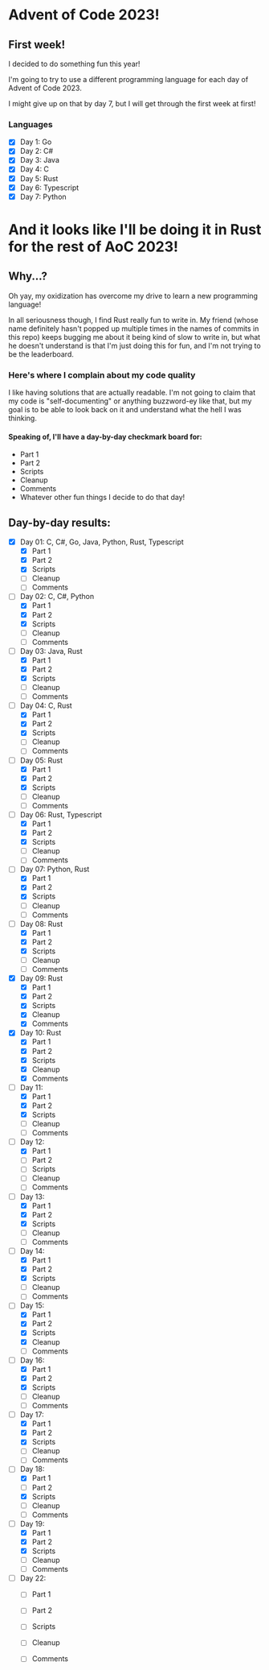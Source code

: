 # Advent of Code 2023!


## First week!
I decided to do something fun this year!

I'm going to try to use a different programming language for each day of Advent
of Code 2023.

I might give up on that by day 7, but I will get through the first week at
first!

### Languages
- [x] Day 1: Go
- [x] Day 2: C#
- [x] Day 3: Java
- [x] Day 4: C
- [x] Day 5: Rust
- [x] Day 6: Typescript
- [x] Day 7: Python

# And it looks like I'll be doing it in Rust for the rest of AoC 2023!

## Why...?
Oh yay, my oxidization has overcome my drive to learn a new programming
language!

In all seriousness though, I find Rust really fun to write in. My friend (whose
name definitely hasn't popped up multiple times in the names of commits in this
repo) keeps bugging me about it being kind of slow to write in, but what he
doesn't understand is that I'm just doing this for fun, and I'm not trying to be
the leaderboard.

### Here's where I complain about my code quality

I like having solutions that are actually readable. I'm not going to claim that
my code is "self-documenting" or anything buzzword-ey like that, but my goal is
to be able to look back on it and understand what the hell I was thinking.

#### Speaking of, I'll have a day-by-day checkmark board for:
- Part 1
- Part 2
- Scripts
- Cleanup
- Comments
- Whatever other fun things I decide to do that day!


## Day-by-day results:
- [x] Day 01: C, C#, Go, Java, Python, Rust, Typescript
  - [x] Part 1
  - [x] Part 2
  - [x] Scripts
  - [ ] Cleanup
  - [ ] Comments
- [ ] Day 02: C, C#, Python
  - [x] Part 1
  - [x] Part 2
  - [x] Scripts
  - [ ] Cleanup
  - [ ] Comments
- [ ] Day 03: Java, Rust
  - [x] Part 1
  - [x] Part 2
  - [x] Scripts
  - [ ] Cleanup
  - [ ] Comments
- [ ] Day 04: C, Rust
  - [x] Part 1
  - [x] Part 2
  - [x] Scripts
  - [ ] Cleanup
  - [ ] Comments
- [ ] Day 05: Rust
  - [x] Part 1
  - [x] Part 2
  - [x] Scripts
  - [ ] Cleanup
  - [ ] Comments
- [ ] Day 06: Rust, Typescript
  - [x] Part 1
  - [x] Part 2
  - [x] Scripts
  - [ ] Cleanup
  - [ ] Comments
- [ ] Day 07: Python, Rust
  - [x] Part 1
  - [x] Part 2
  - [x] Scripts
  - [ ] Cleanup
  - [ ] Comments
- [ ] Day 08: Rust
  - [x] Part 1
  - [x] Part 2
  - [x] Scripts
  - [ ] Cleanup
  - [ ] Comments
- [x] Day 09: Rust
  - [x] Part 1
  - [x] Part 2
  - [x] Scripts
  - [x] Cleanup
  - [x] Comments
- [x] Day 10: Rust
  - [x] Part 1
  - [x] Part 2
  - [x] Scripts
  - [x] Cleanup
  - [x] Comments
- [ ] Day 11:
  - [x] Part 1
  - [x] Part 2
  - [x] Scripts
  - [ ] Cleanup
  - [ ] Comments
- [ ] Day 12:
  - [x] Part 1
  - [ ] Part 2
  - [ ] Scripts
  - [ ] Cleanup
  - [ ] Comments
- [ ] Day 13:
  - [x] Part 1
  - [x] Part 2
  - [x] Scripts
  - [ ] Cleanup
  - [ ] Comments
- [ ] Day 14:
  - [x] Part 1
  - [x] Part 2
  - [x] Scripts
  - [ ] Cleanup
  - [ ] Comments
- [ ] Day 15:
  - [x] Part 1
  - [x] Part 2
  - [x] Scripts
  - [x] Cleanup
  - [ ] Comments
- [ ] Day 16:
  - [x] Part 1
  - [x] Part 2
  - [x] Scripts
  - [ ] Cleanup
  - [ ] Comments
- [ ] Day 17:
  - [x] Part 1
  - [x] Part 2
  - [x] Scripts
  - [ ] Cleanup
  - [ ] Comments
- [ ] Day 18:
  - [x] Part 1
  - [ ] Part 2
  - [x] Scripts
  - [ ] Cleanup
  - [ ] Comments
- [ ] Day 19:
  - [x] Part 1
  - [x] Part 2
  - [x] Scripts
  - [ ] Cleanup
  - [ ] Comments
- [ ] Day 22:
  - [ ] Part 1
  - [ ] Part 2
  - [ ] Scripts
  - [ ] Cleanup
  - [ ] Comments

